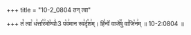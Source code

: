 +++
title = "10-2_0804 तन् त्वा"

+++
तं꣡ त्वा꣢ ध꣣र्त्ता꣡र꣢मो꣣ण्योः꣢3 प꣡व꣢मान स्व꣣र्दृ꣡श꣢म्। हि꣣न्वे꣡ वाजे꣢꣯षु वा꣣जि꣡न꣢म् ॥ 10-2:0804 ॥